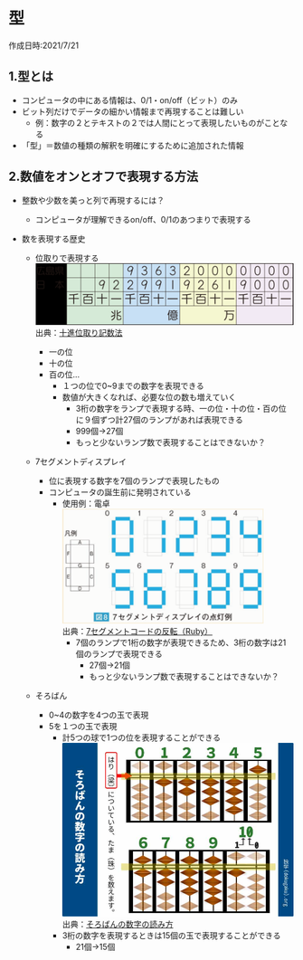 # 型
作成日時:2021/7/21

## 1.型とは
* コンピュータの中にある情報は、0/1・on/off（ビット）のみ
* ビット列だけでデータの細かい情報まで再現することは難しい
  * 例：数字の２とテキストの２では人間にとって表現したいものがことなる
* 「型」＝数値の種類の解釈を明確にするために追加された情報


## 2.数値をオンとオフで表現する方法
* 整数や少数を美っと列で再現するには？
  * コンピュータが理解できるon/off、0/1のあつまりで表現する

* 数を表現する歴史
  * 位取りで表現する
  ![](2021-07-24-21-45-08.png)   
  出典：[十進位取り記数法](https://www.shinko-keirin.co.jp/keirinkan/sansu/WebHelp/01/page1_21.html)

    * 一の位
    * 十の位
    * 百の位…
      * １つの位で0~9までの数字を表現できる
      * 数値が大きくなれば、必要な位の数も増えていく
        * 3桁の数字をランプで表現する時、一の位・十の位・百の位に９個ずつ計27個のランプがあれば表現できる
        * 999個→27個
        * もっと少ないランプ数で表現することはできないか？

  * 7セグメントディスプレイ
    * 位に表現する数字を7個のランプで表現したもの
    * コンピュータの誕生前に発明されている
      * 使用例：電卓
      ![](2021-07-24-21-48-58.png)   
      出典：[7セグメントコードの反転（Ruby）](https://obelisk.hatenablog.com/entry/2017/12/29/061237)
        * 7個のランプで1桁の数字が表現できるため、3桁の数字は21個のランプで表現できる
          * 27個→21個
          * もっと少ないランプ数で表現することはできないか？

  * そろばん
    * 0~4の数字を4つの玉で表現
    * 5を１つの玉で表現
      * 計5つの球で1つの位を表現することができる
    ![](2021-07-25-23-37-40.png)   
    出典：[そろばんの数字の読み方](https://dokugaku.org/soroban/howToRead.php)
      * 3桁の数字を表現するときは15個の玉で表現することができる
        * 21個→15個


